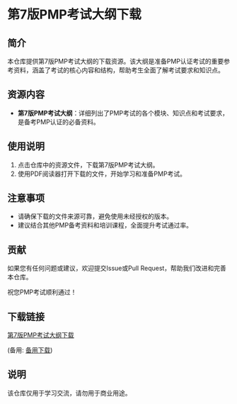 # 第7版PMP考试大纲下载

## 简介

本仓库提供第7版PMP考试大纲的下载资源。该大纲是准备PMP认证考试的重要参考资料，涵盖了考试的核心内容和结构，帮助考生全面了解考试要求和知识点。

## 资源内容

- **第7版PMP考试大纲**：详细列出了PMP考试的各个模块、知识点和考试要求，是备考PMP认证的必备资料。

## 使用说明

1. 点击仓库中的资源文件，下载第7版PMP考试大纲。
2. 使用PDF阅读器打开下载的文件，开始学习和准备PMP考试。

## 注意事项

- 请确保下载的文件来源可靠，避免使用未经授权的版本。
- 建议结合其他PMP备考资料和培训课程，全面提升考试通过率。

## 贡献

如果您有任何问题或建议，欢迎提交Issue或Pull Request，帮助我们改进和完善本仓库。

祝您PMP考试顺利通过！

## 下载链接
[第7版PMP考试大纲下载](https://pan.quark.cn/s/ead16b609542) 

(备用: [备用下载](https://pan.baidu.com/s/1FH4wnXYjCjhHHXVhYh6B3Q?pwd=1234))

## 说明

该仓库仅用于学习交流，请勿用于商业用途。

